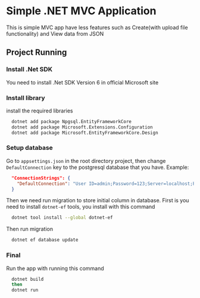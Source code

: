 # Simple .NET MVC Application

<p>This is simple MVC app have less features such as Create(with upload file functionality) and View data from JSON</p>

## Project Running

### Install .Net SDK
  
  You need to install .Net SDK Version 6 in official Microsoft site

### Install library

  install the required libraries

```bash
  dotnet add package Npgsql.EntityFrameworkCore
  dotnet add package Microsoft.Extensions.Configuration
  dotnet add package Microsoft.EntityFrameworkCore.Design
```

### Setup database

  Go to `appsettings.json` in the root directory project, then change `DefaultConnection` key to the postgresql database that you have.
  Example:

```json
  "ConnectionStrings": {
    "DefaultConnection": "User ID=admin;Password=123;Server=localhost;Port=5432;Database=mvc_dotnet;Integrated Security=true;Pooling=true;"
  }
```

  Then we need run migration to store initial column in database. First is you need to install `dotnet-ef` tools, you install with this command

```bash
  dotnet tool install --global dotnet-ef
```

  Then run migration
```bash
  dotnet ef database update
```


### Final

  Run the app with running this command

```bash
  dotnet build
  then
  dotnet run
```